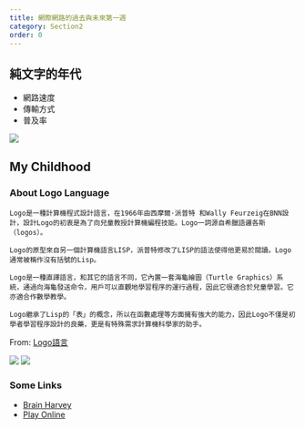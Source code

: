 ```yaml
---
title: 網際網路的過去與未來第一週
category: Section2
order: 0
---
```


## 純文字的年代
+ 網路速度
+ 傳輸方式
+ 普及率

![](/icixin/images/lessons/section2-1.png)

## My Childhood

### About Logo Language

```
Logo是一種計算機程式設計語言，在1966年由西摩爾·派普特 和Wally Feurzeig在BNN設計，設計Logo的初衷是為了向兒童教授計算機編程技能。Logo一詞源自希臘語邏各斯（logos）。

Logo的原型來自另一個計算機語言LISP，派普特修改了LISP的語法使得他更易於閱讀。Logo通常被稱作沒有括號的Lisp。

Logo是一種直譯語言，和其它的語言不同，它內置一套海龜繪圖（Turtle Graphics）系統，通過向海龜發送命令，用戶可以直觀地學習程序的運行過程，因此它很適合於兒童學習。它亦適合作數學教學。

Logo繼承了Lisp的「表」的概念，所以在函數處理等方面擁有強大的能力，因此Logo不僅是初學者學習程序設計的良藥，更是有特殊需求計算機科學家的助手。
```
From: [Logo語言](https://zh.wikipedia.org/wiki/Logo%E8%AF%AD%E8%A8%80)

![](http://media.tumblr.com/tumblr_m43bakRVSb1rpx08t.png)
![](http://www.annehelmond.nl/wordpress/wp-content/uploads/2007/11/logo_mit.png)

### Some Links
+ [Brain Harvey](https://people.eecs.berkeley.edu/~bh/)
+ [Play Online](http://www.calormen.com/jslogo/)